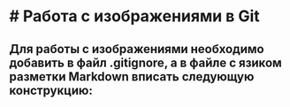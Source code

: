 # # Работа с изображениями в Git

## Для работы с изображениями необходимо добавить в файл .gitignore, а в файле с язиком разметки Markdown вписать следующую конструкцию:
![]()